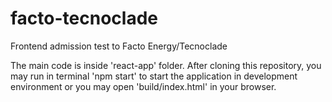 # facto-tecnoclade
Frontend admission test to Facto Energy/Tecnoclade

The main code is inside 'react-app' folder. After cloning this repository, you may run in terminal 'npm start' to start the application in development environment or you may open 'build/index.html' in your browser.
